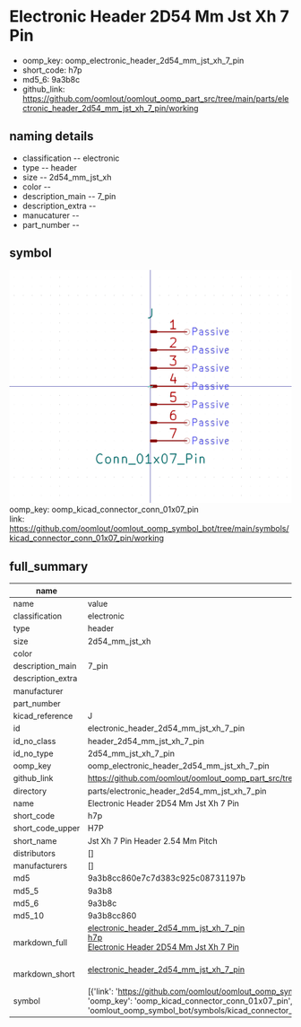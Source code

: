 # Electronic Header 2D54 Mm Jst Xh 7 Pin

  
* oomp_key: oomp_electronic_header_2d54_mm_jst_xh_7_pin 
* short_code: h7p
* md5_6: 9a3b8c  
* github_link: https://github.com/oomlout/oomlout_oomp_part_src/tree/main/parts/electronic_header_2d54_mm_jst_xh_7_pin/working  
## naming details
* classification -- electronic
* type -- header
* size -- 2d54_mm_jst_xh
* color -- 
* description_main -- 7_pin
* description_extra -- 
* manucaturer -- 
* part_number -- 



## symbol

![](symbol/0/working/working_600.png)  
oomp_key: oomp_kicad_connector_conn_01x07_pin  
link: https://github.com/oomlout/oomlout_oomp_symbol_bot/tree/main/symbols/kicad_connector_conn_01x07_pin/working  


## full_summary
| name | value | 
| --- | --- | 
| name | value | 
| classification | electronic | 
| type | header | 
| size | 2d54_mm_jst_xh | 
| color |  | 
| description_main | 7_pin | 
| description_extra |  | 
| manufacturer |  | 
| part_number |  | 
| kicad_reference | J | 
| id | electronic_header_2d54_mm_jst_xh_7_pin | 
| id_no_class | header_2d54_mm_jst_xh_7_pin | 
| id_no_type | 2d54_mm_jst_xh_7_pin | 
| oomp_key | oomp_electronic_header_2d54_mm_jst_xh_7_pin | 
| github_link | https://github.com/oomlout/oomlout_oomp_part_src/tree/main/parts/electronic_header_2d54_mm_jst_xh_7_pin/working | 
| directory | parts/electronic_header_2d54_mm_jst_xh_7_pin | 
| name | Electronic Header 2D54 Mm Jst Xh 7 Pin | 
| short_code | h7p | 
| short_code_upper | H7P | 
| short_name | Jst Xh 7 Pin Header 2.54 Mm Pitch | 
| distributors | [] | 
| manufacturers | [] | 
| md5 | 9a3b8cc860e7c7d383c925c08731197b | 
| md5_5 | 9a3b8 | 
| md5_6 | 9a3b8c | 
| md5_10 | 9a3b8cc860 | 
| markdown_full | [electronic_header_2d54_mm_jst_xh_7_pin](https://github.com/oomlout/oomlout_oomp_part_src/tree/main/parts/electronic_header_2d54_mm_jst_xh_7_pin/working)<br>[h7p](https://github.com/oomlout/oomlout_oomp_part_src/tree/main/parts/electronic_header_2d54_mm_jst_xh_7_pin/working)<br>[Electronic Header 2D54 Mm Jst Xh 7 Pin](https://github.com/oomlout/oomlout_oomp_part_src/tree/main/parts/electronic_header_2d54_mm_jst_xh_7_pin/working)<br><br> | 
| markdown_short | [electronic_header_2d54_mm_jst_xh_7_pin](https://github.com/oomlout/oomlout_oomp_part_src/tree/main/parts/electronic_header_2d54_mm_jst_xh_7_pin/working)<br><br> | 
| symbol | [{'link': 'https://github.com/oomlout/oomlout_oomp_symbol_bot/tree/main/symbols/kicad_connector_conn_01x07_pin', 'oomp_key': 'oomp_kicad_connector_conn_01x07_pin', 'directory': 'oomlout_oomp_symbol_bot/symbols/kicad_connector_conn_01x07_pin//working/working.kicad_sym'}] | 
